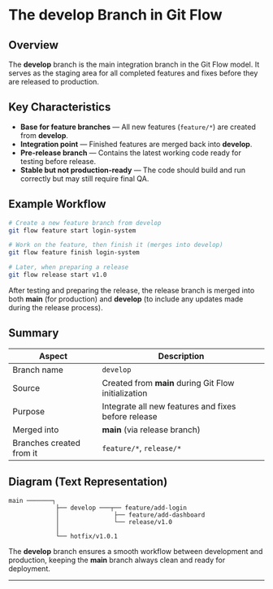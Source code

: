 # The develop Branch in Git Flow

## Overview

The **develop** branch is the main integration branch in the Git Flow model. It serves as the staging area for all completed features and fixes before they are released to production.

## Key Characteristics

- **Base for feature branches** — All new features (`feature/*`) are created from **develop**.
- **Integration point** — Finished features are merged back into **develop**.
- **Pre-release branch** — Contains the latest working code ready for testing before release.
- **Stable but not production-ready** — The code should build and run correctly but may still require final QA.

## Example Workflow

```bash
# Create a new feature branch from develop
git flow feature start login-system

# Work on the feature, then finish it (merges into develop)
git flow feature finish login-system

# Later, when preparing a release
git flow release start v1.0
```

After testing and preparing the release, the release branch is merged into both **main** (for production) and **develop** (to include any updates made during the release process).

## Summary

| Aspect              | Description                                                     |
|---------------------|-----------------------------------------------------------------|
| Branch name         | `develop`                                                      |
| Source              | Created from **main** during Git Flow initialization           |
| Purpose             | Integrate all new features and fixes before release            |
| Merged into         | **main** (via release branch)                                  |
| Branches created from it | `feature/*`, `release/*`                                   |

## Diagram (Text Representation)

```
main ───────┐
             ├── develop ───┬── feature/add-login
             │               ├── feature/add-dashboard
             │               └── release/v1.0
             │
             └── hotfix/v1.0.1
```

The **develop** branch ensures a smooth workflow between development and production, keeping the **main** branch always clean and ready for deployment.

***
